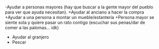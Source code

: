 -Ayudar a personas mayores (hay que buscar a la gente mayor del pueblo para ver que ayuda necesitan).
    +Ayudar al anciano a hacer la compra
    +Ayudar a una persona a montar un mueble/estantería
    +Persona mayor se siente sola y quiere pasar un rato contigo (escuchar sus penas/dar de comer a las palomas... idk)
- Ayudar al granjero
- Pescar


